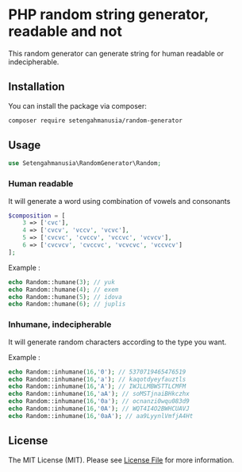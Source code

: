 # PHP random string generator, readable and not

This random generator can generate string for human readable or indecipherable.

## Installation

You can install the package via composer:

```bash
composer require setengahmanusia/random-generator
```

## Usage

``` php
use Setengahmanusia\RandomGenerator\Random;
```

### Human readable

It will generate a word using combination of vowels and consonants

```php
$composition = [
    3 => ['cvc'],
    4 => ['cvcv', 'vccv', 'vcvc'],
    5 => ['cvcvc', 'cvccv', 'vccvc', 'vcvcv'],
    6 => ['cvcvcv', 'cvccvc', 'vcvcvc', 'vccvcv']
];
```

Example :

```php
echo Random::humane(3); // yuk
echo Random::humane(4); // exem
echo Random::humane(5); // idova
echo Random::humane(6); // juplis
```

### Inhumane, indecipherable

It will generate random characters according to the type you want.

Example :

```php
echo Random::inhumane(16,'0'); // 5370719465476519
echo Random::inhumane(16,'a'); // kaqotdyeyfauztls
echo Random::inhumane(16,'A'); // IWJLLMBWSTTLCMFM
echo Random::inhumane(16,'aA'); // soMSTjnaiBHkczhx
echo Random::inhumane(16,'0a'); // ocnanzi0wqu083d9
echo Random::inhumane(16,'0A'); // WQT4I4O2BWHCUAVJ
echo Random::inhumane(16,'0aA'); // aa9LyynlVmfjA4Ht
```

## License

The MIT License (MIT). Please see [License File](LICENSE) for more information.
